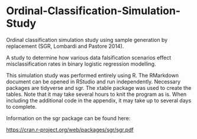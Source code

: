 # Ordinal-Classification-Simulation-Study
Ordinal classification simulation study using sample generation by replacement (SGR, Lombardi and Pastore 2014).  

A study to determine how various data falsification scenarios effect misclassification rates in binary logistic regression modelling. 

This simulation study was performed entirely using R.  The RMarkdown document can be opened in RStudio and run independently.  Necessary packages are tidyverse and sgr.  The xtable package was used to create the tables.  Note that it may take several hours to knit the program as is.  When including the additional code in the appendix, it may take up to several days to complete.

Information on the sgr package can be found here:

https://cran.r-project.org/web/packages/sgr/sgr.pdf


